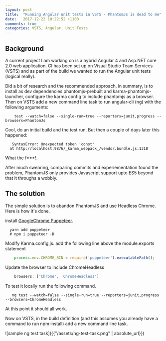 ```yaml
---
layout: post
title:  "Running Angular unit tests in VSTS - PhantomJs is dead to me"
date:   2017-12-22 10:22:52 +1100
comments: true
categories: VSTS, Angular, Unit Tests
---
```



## Background
A current project I am working on is a hybrid Angular 4 and Asp.NET core 2.0 web application. 
CI has been set up on Visual Studio Team Services (VSTS) and as part of the build we wanted to run the Angular unit tests (logical really). 

Did a bit of research and the recommended approach, in summary, is to install as dev dependencies phantomjs-prebuilt and karma-phantomjs-launcher, configure the karma config to include phantomjs as a browser. Then on VSTS add a new  command line task to run angular-cli (ng) with the following arguments: 
```
    test --watch=false --single-run=true --reporters=junit,progress --browsers=PhantomJs
```
Cool, do an initial build and the test run. But then a couple of days later this happened:
```
   SyntaxError: Unexpected token 'const'
  at http://localhost:9876/_karma_webpack_/vendor.bundle.js:1318
```
What the f***!. 

After much swearing, comparing commits and experiementation found the problem, PhantomJS only provides Javascript support upto ES5 beyond that it throughs a wobbly.

## The solution
The simple solution is to abandon PhantomJS and use Headless Chrome. 
Here is how it's done.

 install [GoogleChrome Puppeteer](https://github.com/GoogleChrome/puppeteer).
```
  yarn add puppeteer
  # npm i puppeteer -D
```
Modify Karma.config.js. add the following line above the module.exports statement
```JavaScript
    process.env.CHROME_BIN = require('puppeteer').executablePath();
```
Update the browser to include ChromeHeadless
```JavaScript
    browsers: ['Chrome', 'ChromeHeadless']
```
To test it locally run the following command.
```
   ng test --watch=false --single-run=true --reporters=junit,progress --browsers=ChromeHeadless
```
At this point it should all work.

Now on VSTS, in the build definition (and this assumes you already have a command to run npm install) add a new command line task.

![sample ng test task]({{"/assets/ng-test-task.png" | absolute_url}})




